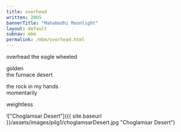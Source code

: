 ```yaml
---
title: overhead
written: 2005
bannerTitle: "Mahabodhi Moonlight" 
layout: default
subnav: mbm
permalink: /mbm/overhead.html
---
```


<div class="poem">
overhead  
the eagle wheeled
 
golden  
the furnace desert
 
the rock in my hands  
momentarily
 
weightless
</div>

!["Choglamsar Desert"]({{ site.baseurl }}/assets/images/pilg1/choglamsarDesert.jpg "Choglamsar Desert")
